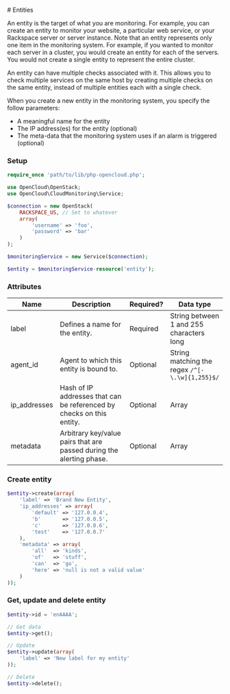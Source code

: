 # Entities

An entity is the target of what you are monitoring. For example, you can create an entity to monitor your website, a particular web service, or your Rackspace server or server instance. Note that an entity represents only one item in the monitoring system. For example, if you wanted to monitor each server in a cluster, you would create an entity for each of the servers. You would not create a single entity to represent the entire cluster.

An entity can have multiple checks associated with it. This allows you to check multiple services on the same host by creating multiple checks on the same entity, instead of multiple entities each with a single check.

When you create a new entity in the monitoring system, you specify the follow parameters:

- A meaningful name for the entity
- The IP address(es) for the entity (optional)
- The meta-data that the monitoring system uses if an alarm is triggered (optional)

### Setup

```php
require_once 'path/to/lib/php-opencloud.php';

use OpenCloud\OpenStack;
use OpenCloud\CloudMonitoring\Service;

$connection = new OpenStack(
	RACKSPACE_US, // Set to whatever
	array(
		'username' => 'foo',
		'password' => 'bar'
	)
);

$monitoringService = new Service($connection);

$entity = $monitoringService-resource('entity');
```

### Attributes

Name|Description|Required?|Data type
---|---|---|---
label|Defines a name for the entity.|Required|String between 1 and 255 characters long
agent_id|Agent to which this entity is bound to.|Optional|String matching the regex ```/^[-\.\w]{1,255}$/```
ip_addresses|Hash of IP addresses that can be referenced by checks on this entity.|Optional|Array
metadata|Arbitrary key/value pairs that are passed during the alerting phase.|Optional|Array

### Create entity
```php
$entity->create(array(
	'label' => 'Brand New Entity',
    'ip_addresses' => array(
        'default' => '127.0.0.4',
        'b'       => '127.0.0.5',
        'c'       => '127.0.0.6',
        'test'    => '127.0.0.7'
    ),
    'metadata' => array(
        'all'  => 'kinds',
        'of'   => 'stuff',
        'can'  => 'go',
        'here' => 'null is not a valid value'
    )
));
```


### Get, update and delete entity
```php
$entity->id = 'enAAAA';

// Get data
$entity->get();

// Update
$entity->update(array(
	'label' => 'New label for my entity'
));

// Delete
$entity->delete();
```
